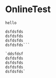 # OnlineTest

`hello `

``` ddsfdsf
dsfdsfds
dsfdsfds
dsfdsfds
dsfdsfds```

`ddsfdsf
dsfdsfds
dsfdsfds
dsfdsfds
dsfdsfds`
